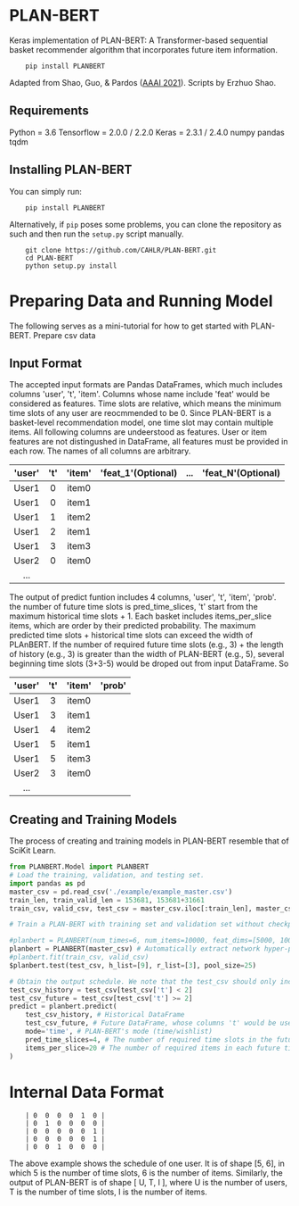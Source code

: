 # PLAN-BERT

Keras implementation of PLAN-BERT: A Transformer-based sequential basket recommender algorithm that incorporates future item information.

```
    pip install PLANBERT
```

Adapted from Shao, Guo, & Pardos ([AAAI 2021](https://ojs.aaai.org/index.php/AAAI/article/view/17751)). Scripts by Erzhuo Shao.

## Requirements
Python = 3.6
Tensorflow = 2.0.0 / 2.2.0
Keras = 2.3.1 / 2.4.0
numpy
pandas
tqdm



## Installing PLAN-BERT ##

You can simply run:
```
    pip install PLANBERT
```
Alternatively, if `pip` poses some problems, you can clone the repository as such and then run the `setup.py` script manually.

```
    git clone https://github.com/CAHLR/PLAN-BERT.git
    cd PLAN-BERT
    python setup.py install
```

# Preparing Data and Running Model #

The following serves as a mini-tutorial for how to get started with PLAN-BERT.
Prepare csv data




## Input Format ##

The accepted input formats are Pandas DataFrames, which much includes columns 'user', 't', 'item'. Columns whose name include 'feat' would be considered as features. Time slots are relative, which means the minimum time slots of any user are reocmmended to be 0. Since PLAN-BERT is a basket-level recommendation model, one time slot may contain multiple items. All following columns are undeerstood as features. User or item features are not distingushed in DataFrame, all features must be provided in each row. The names of all columns are arbitrary.

| 'user' | 't' | 'item' | 'feat_1'(Optional) | ... | 'feat_N'(Optional) |
|:------:|:---:|:------:|:--------:|:--------:|:---:|
| User1  |  0  | item0  |          |          |     |
| User1  |  0  | item1  |          |          |     |
| User1  |  1  | item2  |          |          |     |
| User1  |  2  | item1  |          |          |     |
| User1  |  3  | item3  |          |          |     |
| User2  |  0  | item0  |          |          |     |
| ...    |     |        |          |          |     |

The output of predict funtion includes 4 columns, 'user', 't', 'item', 'prob'. the number of future time slots is pred_time_slices, 't' start from the maximum historical time slots + 1. Each basket includes items_per_slice items, which are order by their predicted probability. 
The maximum predicted time slots + historical time slots can exceed the width of PLAnBERT. If the number of required future time slots (e.g., 3) + the length of history (e.g., 3) is greater than the width of PLAN-BERT (e.g., 5), several beginning time slots (3+3-5) would be droped out from input DataFrame. So 

| 'user' | 't' | 'item' | 'prob' |
|:------:|:---:|:------:|:------:|
| User1  |  3  | item0  |        |
| User1  |  3  | item1  |        |
| User1  |  4  | item2  |        |
| User1  |  5  | item1  |        |
| User1  |  5  | item3  |        |
| User2  |  3  | item0  |        |
| ...    |     |        |        |

## Creating and Training Models ##

The process of creating and training models in PLAN-BERT resemble that of SciKit Learn. 

```python
from PLANBERT.Model import PLANBERT
# Load the training, validation, and testing set.
import pandas as pd
master_csv = pd.read_csv('./example/example_master.csv')
train_len, train_valid_len = 153681, 153681+31661
train_csv, valid_csv, test_csv = master_csv.iloc[:train_len], master_csv.iloc[train_len:train_valid_len], master_csv.iloc[train_valid_len:]

# Train a PLAN-BERT with training set and validation set without checkpoint.

#planbert = PLANBERT(num_times=6, num_items=10000, feat_dims=[5000, 1000], cuda_num=0) # [ Number of time slots, Number of items, [Number of features], ID of GPU]
planbert = PLANBERT(master_csv) # Automatically extract network hyper-parameters from DataFrame.
#planbert.fit(train_csv, valid_csv)
$planbert.test(test_csv, h_list=[9], r_list=[3], pool_size=25)

# Obtain the output schedule. We note that the test_csv should only include historical items and future reference items. We should sample test_csv before feeding it into planbert.predict.
test_csv_history = test_csv[test_csv['t'] < 2]
test_csv_future = test_csv[test_csv['t'] >= 2]
predict = planbert.predict(
    test_csv_history, # Historical DataFrame
    test_csv_future, # Future DataFrame, whose columns 't' would be useless in 'wishlist' mode.
    mode='time', # PLAN-BERT's mode (time/wishlist)
    pred_time_slices=4, # The number of required time slots in the future schedule.
    items_per_slice=20 # The number of required items in each future time slots.
)
```
# Internal Data Format #

        | 0  0  0  0  1  0 |
        | 0  1  0  0  0  0 |
        | 0  0  0  0  0  1 |
        | 0  0  0  0  0  1 |
        | 0  0  1  0  0  0 |   

The above example shows the schedule of one user. It is of shape [5, 6], in which 5 is the number of time slots, 6 is the number of items. Similarly, the output of PLAN-BERT is of shape [ U, T, I ], where U is the number of users, T is the number of time slots, I is the number of items.

  
